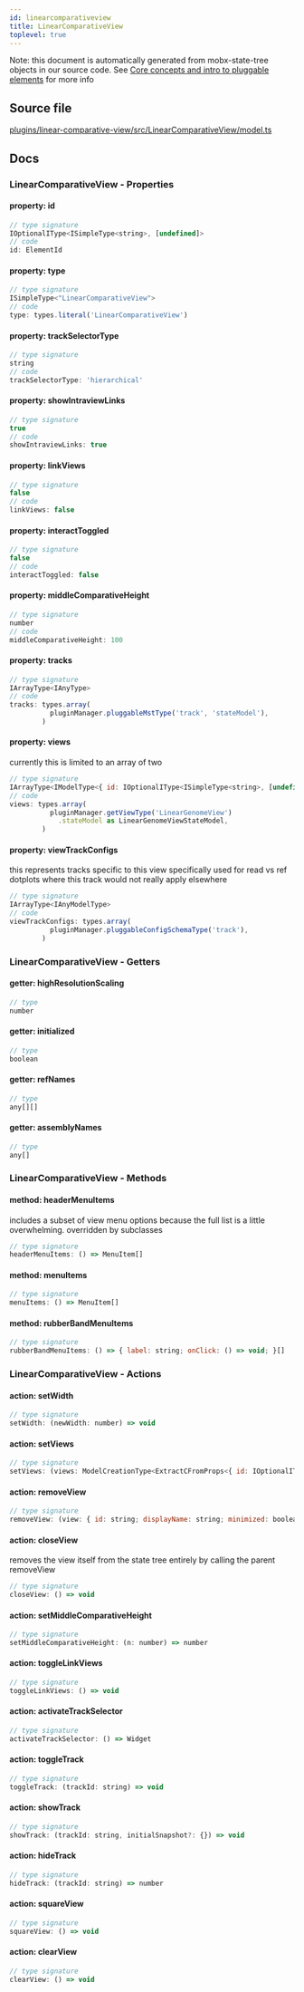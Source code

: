 ```yaml
---
id: linearcomparativeview
title: LinearComparativeView
toplevel: true
---
```



Note: this document is automatically generated from mobx-state-tree objects in
our source code. See [Core concepts and intro to pluggable
elements](/docs/developer_guide/) for more info



## Source file

[plugins/linear-comparative-view/src/LinearComparativeView/model.ts](https://github.com/GMOD/jbrowse-components/blob/main/plugins/linear-comparative-view/src/LinearComparativeView/model.ts)


## Docs






### LinearComparativeView - Properties
#### property: id



```js
// type signature
IOptionalIType<ISimpleType<string>, [undefined]>
// code
id: ElementId
```

#### property: type



```js
// type signature
ISimpleType<"LinearComparativeView">
// code
type: types.literal('LinearComparativeView')
```

#### property: trackSelectorType



```js
// type signature
string
// code
trackSelectorType: 'hierarchical'
```

#### property: showIntraviewLinks



```js
// type signature
true
// code
showIntraviewLinks: true
```

#### property: linkViews



```js
// type signature
false
// code
linkViews: false
```

#### property: interactToggled



```js
// type signature
false
// code
interactToggled: false
```

#### property: middleComparativeHeight



```js
// type signature
number
// code
middleComparativeHeight: 100
```

#### property: tracks



```js
// type signature
IArrayType<IAnyType>
// code
tracks: types.array(
          pluginManager.pluggableMstType('track', 'stateModel'),
        )
```

#### property: views

currently this is limited to an array of two

```js
// type signature
IArrayType<IModelType<{ id: IOptionalIType<ISimpleType<string>, [undefined]>; displayName: IMaybe<ISimpleType<string>>; minimized: IType<boolean, boolean, boolean>; } & { ...; }, { ...; } & ... 14 more ... & { ...; }, _NotCustomized, _NotCustomized>>
// code
views: types.array(
          pluginManager.getViewType('LinearGenomeView')
            .stateModel as LinearGenomeViewStateModel,
        )
```

#### property: viewTrackConfigs

this represents tracks specific to this view specifically used
for read vs ref dotplots where this track would not really apply
elsewhere

```js
// type signature
IArrayType<IAnyModelType>
// code
viewTrackConfigs: types.array(
          pluginManager.pluggableConfigSchemaType('track'),
        )
```


### LinearComparativeView - Getters
#### getter: highResolutionScaling



```js
// type
number
```

#### getter: initialized



```js
// type
boolean
```

#### getter: refNames



```js
// type
any[][]
```

#### getter: assemblyNames



```js
// type
any[]
```


### LinearComparativeView - Methods
#### method: headerMenuItems

includes a subset of view menu options because the full list is a
little overwhelming. overridden by subclasses

```js
// type signature
headerMenuItems: () => MenuItem[]
```

#### method: menuItems



```js
// type signature
menuItems: () => MenuItem[]
```

#### method: rubberBandMenuItems



```js
// type signature
rubberBandMenuItems: () => { label: string; onClick: () => void; }[]
```


### LinearComparativeView - Actions
#### action: setWidth



```js
// type signature
setWidth: (newWidth: number) => void
```

#### action: setViews



```js
// type signature
setViews: (views: ModelCreationType<ExtractCFromProps<{ id: IOptionalIType<ISimpleType<string>, [undefined]>; displayName: IMaybe<ISimpleType<string>>; minimized: IType<boolean, boolean, boolean>; } & { ...; }>>[]) => void
```

#### action: removeView



```js
// type signature
removeView: (view: { id: string; displayName: string; minimized: boolean; type: string; offsetPx: number; bpPerPx: number; displayedRegions: IMSTArray<IModelType<{ refName: ISimpleType<string>; start: ISimpleType<number>; end: ISimpleType<...>; reversed: IOptionalIType<...>; } & { ...; }, { ...; }, _NotCustomized, _NotCustomize...
```

#### action: closeView

removes the view itself from the state tree entirely by calling the
parent removeView

```js
// type signature
closeView: () => void
```

#### action: setMiddleComparativeHeight



```js
// type signature
setMiddleComparativeHeight: (n: number) => number
```

#### action: toggleLinkViews



```js
// type signature
toggleLinkViews: () => void
```

#### action: activateTrackSelector



```js
// type signature
activateTrackSelector: () => Widget
```

#### action: toggleTrack



```js
// type signature
toggleTrack: (trackId: string) => void
```

#### action: showTrack



```js
// type signature
showTrack: (trackId: string, initialSnapshot?: {}) => void
```

#### action: hideTrack



```js
// type signature
hideTrack: (trackId: string) => number
```

#### action: squareView



```js
// type signature
squareView: () => void
```

#### action: clearView



```js
// type signature
clearView: () => void
```


